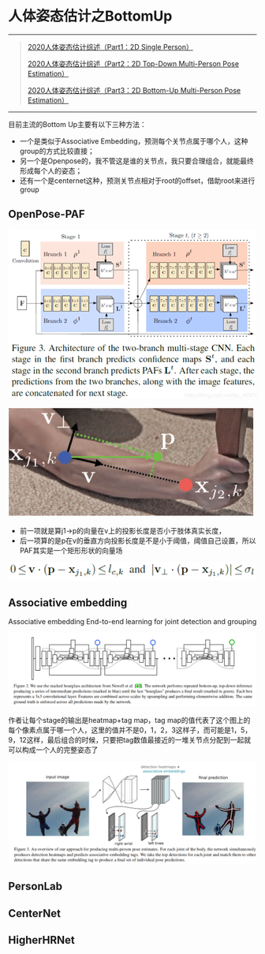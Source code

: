 # 人体姿态估计之BottomUp

---

>[2020人体姿态估计综述（Part1：2D Single Person）](https://blog.csdn.net/qq_42974561/article/details/108025390)
>
>[2020人体姿态估计综述（Part2：2D Top-Down Multi-Person Pose Estimation）](https://blog.csdn.net/qq_42974561/article/details/108030150)
>
>[2020人体姿态估计综述（Part3：2D Bottom-Up Multi-Person Pose Estimation）](https://blog.csdn.net/qq_42974561/article/details/108091561)

---

目前主流的Bottom Up主要有以下三种方法：

+ 一个是类似于Associative Embedding，预测每个关节点属于哪个人，这种group的方式比较直接；
+ 另一个是Openpose的，我不管这是谁的关节点，我只要合理组合，就能最终形成每个人的姿态；
+ 还有一个是centernet这种，预测关节点相对于root的offset，借助root来进行group

## OpenPose-PAF

![1609819559519](assets/1609819559519.png)

![1609817848599](assets/1609817848599.png)

+ 前一项就是算j1->p的向量在v上的投影长度是否小于肢体真实长度，
+ 后一项算的是p在v的垂直方向投影长度是不是小于阈值，阈值自己设置，所以PAF其实是一个矩形形状的向量场

![1609818161223](assets/1609818161223.png)



## Associative embedding

Associative embedding End-to-end learning for joint detection and grouping

![1609994062894](assets/1609994062894.png)

作者让每个stage的输出是heatmap+tag map，tag map的值代表了这个图上的每个像素点属于哪一个人，这里的值并不是0，1，2，3这样子，而可能是1，5，9，12这样，最后组合的时候，只要把tag数值最接近的一堆关节点分配到一起就可以构成一个人的完整姿态了

![1609994112788](assets/1609994112788.png)



## PersonLab

## CenterNet

## HigherHRNet







